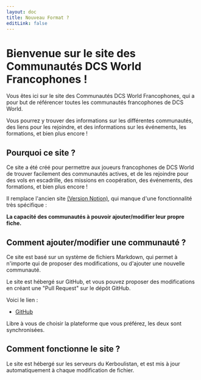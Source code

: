 ```yaml
---
layout: doc
title: Nouveau Format ?
editLink: false
---
```


# Bienvenue sur le site des Communautés DCS World Francophones !

Vous êtes ici sur le site des Communautés DCS World Francophones, qui a pour but de référencer toutes les communautés francophones de DCS World. 

Vous pourrez y trouver des informations sur les différentes communautés, des liens pour les rejoindre, et des informations sur les événements, les formations, et bien plus encore !

## Pourquoi ce site ?

Ce site a été créé pour permettre aux joueurs francophones de DCS World de trouver facilement des communautés actives, et de les rejoindre pour des vols en escadrille, des missions en coopération, des événements, des formations, et bien plus encore !

Il remplace l'ancien site [(Version Notion)](https://tinyurl.com/KerboulistanCommunautes), qui manque d'une fonctionnalité très spécifique :

**La capacité des communautés à pouvoir ajouter/modifier leur propre fiche.**

## Comment ajouter/modifier une communauté ?

Ce site est basé sur un système de fichiers Markdown, qui permet à n'importe qui de proposer des modifications, ou d'ajouter une nouvelle communauté.

Le site est hébergé sur GitHub, et vous pouvez proposer des modifications en créant une "Pull Request" sur le dépôt GitHub.

Voici le lien :

- [GitHub](https://github.com/DaKerboul/commus_dcs/)

Libre à vous de choisir la plateforme que vous préférez, les deux sont synchronisées.

## Comment fonctionne le site ?

Le site est hébergé sur les serveurs du Kerboulistan, et est mis à jour automatiquement à chaque modification de fichier.